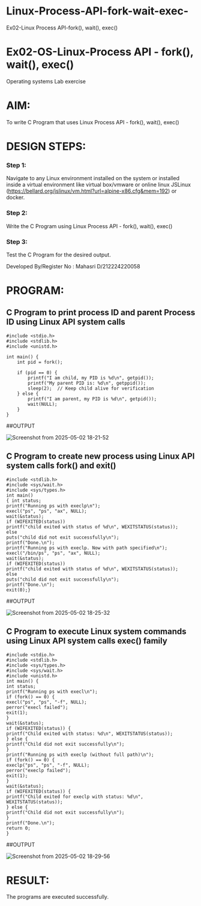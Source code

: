 # Linux-Process-API-fork-wait-exec-
Ex02-Linux Process API-fork(), wait(), exec()
# Ex02-OS-Linux-Process API - fork(), wait(), exec()
Operating systems Lab exercise


# AIM:
To write C Program that uses Linux Process API - fork(), wait(), exec()

# DESIGN STEPS:

### Step 1:

Navigate to any Linux environment installed on the system or installed inside a virtual environment like virtual box/vmware or online linux JSLinux (https://bellard.org/jslinux/vm.html?url=alpine-x86.cfg&mem=192) or docker.

### Step 2:

Write the C Program using Linux Process API - fork(), wait(), exec()

### Step 3:

Test the C Program for the desired output.


Developed By/Register No : Mahasri D/212224220058

# PROGRAM:

## C Program to print process ID and parent Process ID using Linux API system calls


```
#include <stdio.h>
#include <stdlib.h>
#include <unistd.h>

int main() {
    int pid = fork();

    if (pid == 0) { 
        printf("I am child, my PID is %d\n", getpid()); 
        printf("My parent PID is: %d\n", getppid()); 
        sleep(2);  // Keep child alive for verification
    } else { 
        printf("I am parent, my PID is %d\n", getpid()); 
        wait(NULL); 
    }
}

```





##OUTPUT


![Screenshot from 2025-05-02 18-21-52](https://github.com/user-attachments/assets/b3a99deb-4439-489a-b71b-202d56e07ac3)














## C Program to create new process using Linux API system calls fork() and exit()




```
#include <stdlib.h>
#include <sys/wait.h>
#include <sys/types.h>
int main()
{ int status;
printf("Running ps with execlp\n");
execl("ps", "ps", "ax", NULL);
wait(&status);
if (WIFEXITED(status))
printf("child exited with status of %d\n", WEXITSTATUS(status));
else
puts("child did not exit successfully\n");
printf("Done.\n");
printf("Running ps with execlp. Now with path specified\n");
execl("/bin/ps", "ps", "ax", NULL);
wait(&status);
if (WIFEXITED(status))
printf("child exited with status of %d\n", WEXITSTATUS(status));
else
puts("child did not exit successfully\n");
printf("Done.\n");
exit(0);}
```











##OUTPUT



![Screenshot from 2025-05-02 18-25-32](https://github.com/user-attachments/assets/114e04c7-5e08-45f7-ba48-e61e1c7f6384)






## C Program to execute Linux system commands using Linux API system calls exec() family





```
#include <stdio.h>
#include <stdlib.h>
#include <sys/types.h>
#include <sys/wait.h>
#include <unistd.h>
int main() {
int status;
printf("Running ps with execl\n");
if (fork() == 0) {
execl("ps", "ps", "-f", NULL);
perror("execl failed");
exit(1);
}
wait(&status);
if (WIFEXITED(status)) {
printf("Child exited with status: %d\n", WEXITSTATUS(status));
} else {
printf("Child did not exit successfully\n");
}
printf("Running ps with execlp (without full path)\n");
if (fork() == 0) {
execlp("ps", "ps", "-f", NULL);
perror("execlp failed");
exit(1);
}
wait(&status);
if (WIFEXITED(status)) {
printf("Child exited for execlp with status: %d\n",
WEXITSTATUS(status));
} else {
printf("Child did not exit successfully\n");
}
printf("Done.\n");
return 0;
}
```





















##OUTPUT



![Screenshot from 2025-05-02 18-29-56](https://github.com/user-attachments/assets/622ba35f-8e2a-4e41-a415-79c1ba978352)



















# RESULT:
The programs are executed successfully.
